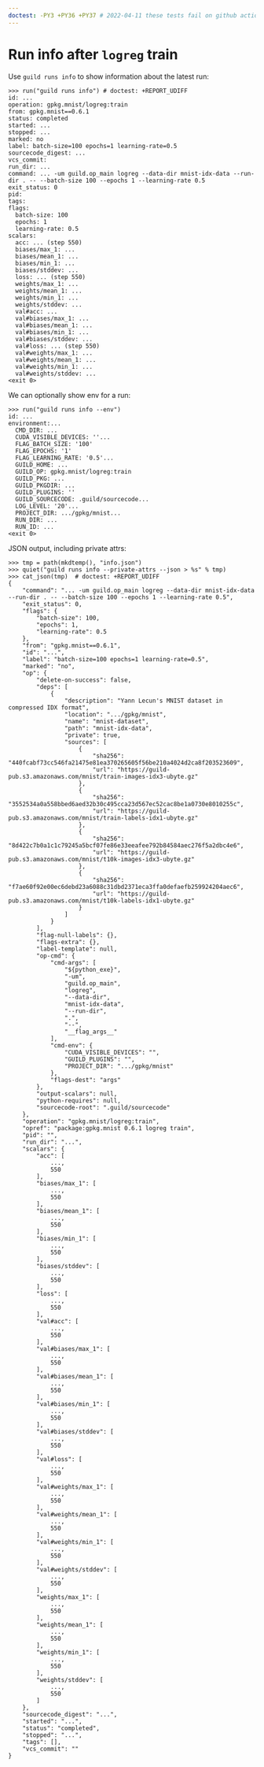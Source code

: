 ```yaml
---
doctest: -PY3 +PY36 +PY37 # 2022-04-11 these tests fail on github actions because TF 1.14 fails to install. We need to update to a more current tensorflow version that has wheels available.
---
```


# Run info after `logreg` train

Use `guild runs info` to show information about the latest run:

    >>> run("guild runs info") # doctest: +REPORT_UDIFF
    id: ...
    operation: gpkg.mnist/logreg:train
    from: gpkg.mnist==0.6.1
    status: completed
    started: ...
    stopped: ...
    marked: no
    label: batch-size=100 epochs=1 learning-rate=0.5
    sourcecode_digest: ...
    vcs_commit:
    run_dir: ...
    command: ... -um guild.op_main logreg --data-dir mnist-idx-data --run-dir . -- --batch-size 100 --epochs 1 --learning-rate 0.5
    exit_status: 0
    pid:
    tags:
    flags:
      batch-size: 100
      epochs: 1
      learning-rate: 0.5
    scalars:
      acc: ... (step 550)
      biases/max_1: ...
      biases/mean_1: ...
      biases/min_1: ...
      biases/stddev: ...
      loss: ... (step 550)
      weights/max_1: ...
      weights/mean_1: ...
      weights/min_1: ...
      weights/stddev: ...
      val#acc: ...
      val#biases/max_1: ...
      val#biases/mean_1: ...
      val#biases/min_1: ...
      val#biases/stddev: ...
      val#loss: ... (step 550)
      val#weights/max_1: ...
      val#weights/mean_1: ...
      val#weights/min_1: ...
      val#weights/stddev: ...
    <exit 0>

We can optionally show env for a run:

    >>> run("guild runs info --env")
    id: ...
    environment:...
      CMD_DIR: ...
      CUDA_VISIBLE_DEVICES: ''...
      FLAG_BATCH_SIZE: '100'
      FLAG_EPOCHS: '1'
      FLAG_LEARNING_RATE: '0.5'...
      GUILD_HOME: ...
      GUILD_OP: gpkg.mnist/logreg:train
      GUILD_PKG: ...
      GUILD_PKGDIR: ...
      GUILD_PLUGINS: ''
      GUILD_SOURCECODE: .guild/sourcecode...
      LOG_LEVEL: '20'...
      PROJECT_DIR: .../gpkg/mnist...
      RUN_DIR: ...
      RUN_ID: ...
    <exit 0>

JSON output, including private attrs:

    >>> tmp = path(mkdtemp(), "info.json")
    >>> quiet("guild runs info --private-attrs --json > %s" % tmp)
    >>> cat_json(tmp)  # doctest: +REPORT_UDIFF
    {
        "command": "... -um guild.op_main logreg --data-dir mnist-idx-data --run-dir . -- --batch-size 100 --epochs 1 --learning-rate 0.5",
        "exit_status": 0,
        "flags": {
            "batch-size": 100,
            "epochs": 1,
            "learning-rate": 0.5
        },
        "from": "gpkg.mnist==0.6.1",
        "id": "...",
        "label": "batch-size=100 epochs=1 learning-rate=0.5",
        "marked": "no",
        "op": {
            "delete-on-success": false,
            "deps": [
                {
                    "description": "Yann Lecun's MNIST dataset in compressed IDX format",
                    "location": ".../gpkg/mnist",
                    "name": "mnist-dataset",
                    "path": "mnist-idx-data",
                    "private": true,
                    "sources": [
                        {
                            "sha256": "440fcabf73cc546fa21475e81ea370265605f56be210a4024d2ca8f203523609",
                            "url": "https://guild-pub.s3.amazonaws.com/mnist/train-images-idx3-ubyte.gz"
                        },
                        {
                            "sha256": "3552534a0a558bbed6aed32b30c495cca23d567ec52cac8be1a0730e8010255c",
                            "url": "https://guild-pub.s3.amazonaws.com/mnist/train-labels-idx1-ubyte.gz"
                        },
                        {
                            "sha256": "8d422c7b0a1c1c79245a5bcf07fe86e33eeafee792b84584aec276f5a2dbc4e6",
                            "url": "https://guild-pub.s3.amazonaws.com/mnist/t10k-images-idx3-ubyte.gz"
                        },
                        {
                            "sha256": "f7ae60f92e00ec6debd23a6088c31dbd2371eca3ffa0defaefb259924204aec6",
                            "url": "https://guild-pub.s3.amazonaws.com/mnist/t10k-labels-idx1-ubyte.gz"
                        }
                    ]
                }
            ],
            "flag-null-labels": {},
            "flags-extra": {},
            "label-template": null,
            "op-cmd": {
                "cmd-args": [
                    "${python_exe}",
                    "-um",
                    "guild.op_main",
                    "logreg",
                    "--data-dir",
                    "mnist-idx-data",
                    "--run-dir",
                    ".",
                    "--",
                    "__flag_args__"
                ],
                "cmd-env": {
                    "CUDA_VISIBLE_DEVICES": "",
                    "GUILD_PLUGINS": "",
                    "PROJECT_DIR": ".../gpkg/mnist"
                },
                "flags-dest": "args"
            },
            "output-scalars": null,
            "python-requires": null,
            "sourcecode-root": ".guild/sourcecode"
        },
        "operation": "gpkg.mnist/logreg:train",
        "opref": "package:gpkg.mnist 0.6.1 logreg train",
        "pid": "",
        "run_dir": "...",
        "scalars": {
            "acc": [
                ...,
                550
            ],
            "biases/max_1": [
                ...,
                550
            ],
            "biases/mean_1": [
                ...,
                550
            ],
            "biases/min_1": [
                ...,
                550
            ],
            "biases/stddev": [
                ...,
                550
            ],
            "loss": [
                ...,
                550
            ],
            "val#acc": [
                ...,
                550
            ],
            "val#biases/max_1": [
                ...,
                550
            ],
            "val#biases/mean_1": [
                ...,
                550
            ],
            "val#biases/min_1": [
                ...,
                550
            ],
            "val#biases/stddev": [
                ...,
                550
            ],
            "val#loss": [
                ...,
                550
            ],
            "val#weights/max_1": [
                ...,
                550
            ],
            "val#weights/mean_1": [
                ...,
                550
            ],
            "val#weights/min_1": [
                ...,
                550
            ],
            "val#weights/stddev": [
                ...,
                550
            ],
            "weights/max_1": [
                ...,
                550
            ],
            "weights/mean_1": [
                ...,
                550
            ],
            "weights/min_1": [
                ...,
                550
            ],
            "weights/stddev": [
                ...,
                550
            ]
        },
        "sourcecode_digest": "...",
        "started": "...",
        "status": "completed",
        "stopped": "...",
        "tags": [],
        "vcs_commit": ""
    }
